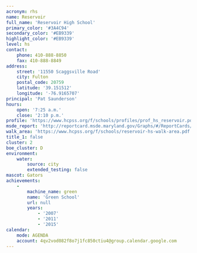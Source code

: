 ```yaml
---
acronym: rhs
name: Reservoir
full_name: 'Reservoir High School'
primary_color: '#3A4C94'
secondary_color: '#EB9339'
highlight_color: '#EB9339'
level: hs
contact:
    phone: 410-888-8850
    fax: 410-888-8849
address:
    street: '11550 Scaggsville Road'
    city: Fulton
    postal_code: 20759
    latitude: '39.151512'
    longitude: '-76.9165707'
principal: 'Pat Saunderson'
hours:
    open: '7:25 a.m.'
    close: '2:10 p.m.'
profile: 'https://www.hcpss.org/f/schools/profiles/prof_hs_reservoir.pdf'
msde_report: 'http://reportcard.msde.maryland.gov/Graphs/#/ReportCards/ReportCardSchool/1//1/13/0527/'
walk_area: 'https://www.hcpss.org/f/schools/reservoir-hs-walk-area.pdf'
title_1: false
cluster: 2
boe_cluster: D
environment:
    water:
        source: city
        extended_testing: false
mascot: Gators
achievements:
    -
        machine_name: green
        name: 'Green School'
        url: null
        years:
            - '2007'
            - '2011'
            - '2015'
calendar:
    mode: AGENDA
    account: 4qv2vod082f8o7j1fc850ctiu4@group.calendar.google.com
---
```

